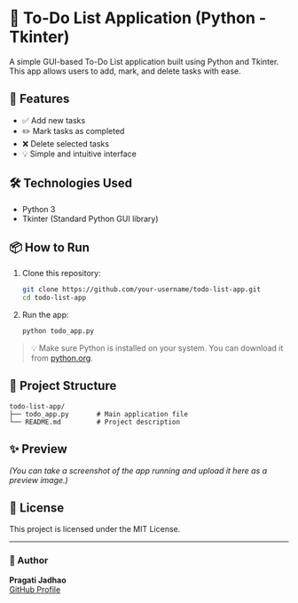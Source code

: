 
# 📝 To-Do List Application (Python - Tkinter)

A simple GUI-based To-Do List application built using Python and Tkinter. This app allows users to add, mark, and delete tasks with ease.

## 🚀 Features

- ✅ Add new tasks
- ✏️ Mark tasks as completed
- ❌ Delete selected tasks
- 💡 Simple and intuitive interface

## 🛠️ Technologies Used

- Python 3
- Tkinter (Standard Python GUI library)

## 📦 How to Run

1. Clone this repository:
   ```bash
   git clone https://github.com/your-username/todo-list-app.git
   cd todo-list-app
   ```

2. Run the app:
   ```bash
   python todo_app.py
   ```

> 💡 Make sure Python is installed on your system. You can download it from [python.org](https://www.python.org/downloads/).

## 📁 Project Structure

```
todo-list-app/
├── todo_app.py       # Main application file
└── README.md         # Project description
```

## ✨ Preview

*(You can take a screenshot of the app running and upload it here as a preview image.)*

## 📄 License

This project is licensed under the MIT License.

---

### 👤 Author

**Pragati Jadhao**  
[GitHub Profile](https://github.com/your-username)
